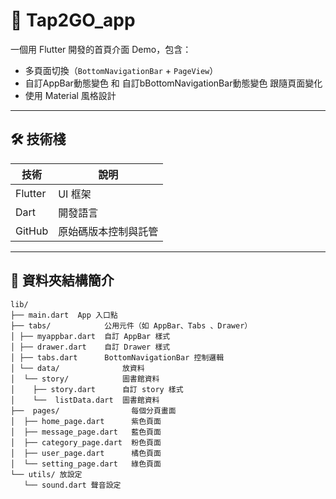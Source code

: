 # 📱 Tap2GO_app

一個用 Flutter 開發的首頁介面 Demo，包含：

- 多頁面切換（`BottomNavigationBar` + `PageView`）
- 自訂AppBar動態變色 和 自訂bBottomNavigationBar動態變色 跟隨頁面變化
- 使用 Material 風格設計

---

## 🛠 技術棧

| 技術         | 說明                    |
|--------------|------------------------|
| Flutter      | UI 框架                 |
| Dart         | 開發語言                |
| GitHub       | 原始碼版本控制與託管     |

---

## 📁 資料夾結構簡介
```
lib/
├── main.dart  App 入口點
├── tabs/            公用元件（如 AppBar、Tabs 、Drawer）
│ ├── myappbar.dart  自訂 AppBar 樣式
│ ├── drawer.dart    自訂 Drawer 樣式
│ ├── tabs.dart      BottomNavigationBar 控制邏輯
│ └── data/              放資料
│  └── story/            圖書館資料
│    ├── story.dart      自訂 story 樣式  
│    └──  listData.dart  圖書館資料
├──  pages/                每個分頁畫面
│  ├── home_page.dart      紫色頁面
│  ├── message_page.dart   藍色頁面
│  ├── category_page.dart  粉色頁面
│  ├── user_page.dart      橘色頁面
│  └── setting_page.dart   綠色頁面
└── utils/ 放設定
   └── sound.dart 聲音設定
```
